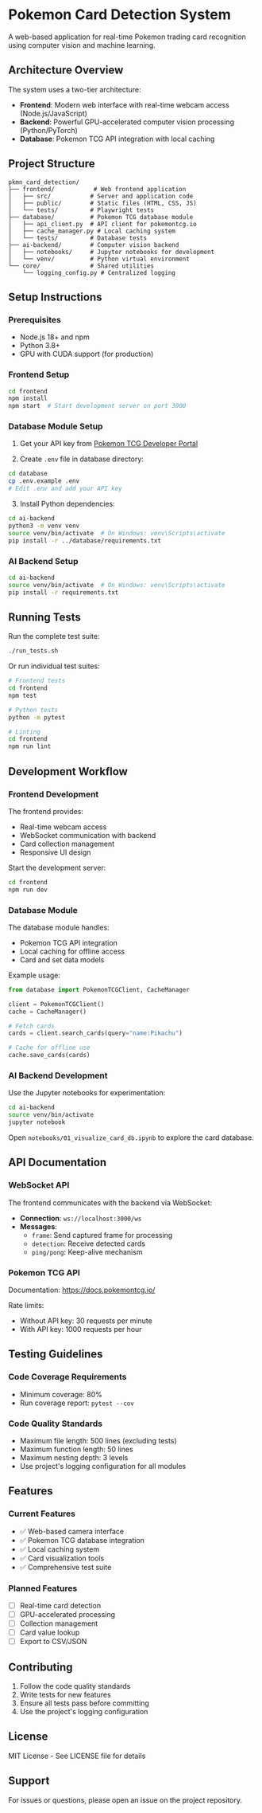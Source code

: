 # Pokemon Card Detection System

A web-based application for real-time Pokemon trading card recognition using computer vision and machine learning.

## Architecture Overview

The system uses a two-tier architecture:
- **Frontend**: Modern web interface with real-time webcam access (Node.js/JavaScript)
- **Backend**: Powerful GPU-accelerated computer vision processing (Python/PyTorch)
- **Database**: Pokemon TCG API integration with local caching

## Project Structure

```
pkmn_card_detection/
├── frontend/           # Web frontend application
│   ├── src/           # Server and application code
│   ├── public/        # Static files (HTML, CSS, JS)
│   └── tests/         # Playwright tests
├── database/          # Pokemon TCG database module
│   ├── api_client.py  # API client for pokemontcg.io
│   ├── cache_manager.py # Local caching system
│   └── tests/         # Database tests
├── ai-backend/        # Computer vision backend
│   ├── notebooks/     # Jupyter notebooks for development
│   └── venv/          # Python virtual environment
└── core/              # Shared utilities
    └── logging_config.py # Centralized logging
```

## Setup Instructions

### Prerequisites

- Node.js 18+ and npm
- Python 3.8+
- GPU with CUDA support (for production)

### Frontend Setup

```bash
cd frontend
npm install
npm start  # Start development server on port 3000
```

### Database Module Setup

1. Get your API key from [Pokemon TCG Developer Portal](https://dev.pokemontcg.io/)

2. Create `.env` file in database directory:
```bash
cd database
cp .env.example .env
# Edit .env and add your API key
```

3. Install Python dependencies:
```bash
cd ai-backend
python3 -m venv venv
source venv/bin/activate  # On Windows: venv\Scripts\activate
pip install -r ../database/requirements.txt
```

### AI Backend Setup

```bash
cd ai-backend
source venv/bin/activate  # On Windows: venv\Scripts\activate
pip install -r requirements.txt
```

## Running Tests

Run the complete test suite:

```bash
./run_tests.sh
```

Or run individual test suites:

```bash
# Frontend tests
cd frontend
npm test

# Python tests
python -m pytest

# Linting
cd frontend
npm run lint
```

## Development Workflow

### Frontend Development

The frontend provides:
- Real-time webcam access
- WebSocket communication with backend
- Card collection management
- Responsive UI design

Start the development server:
```bash
cd frontend
npm run dev
```

### Database Module

The database module handles:
- Pokemon TCG API integration
- Local caching for offline access
- Card and set data models

Example usage:
```python
from database import PokemonTCGClient, CacheManager

client = PokemonTCGClient()
cache = CacheManager()

# Fetch cards
cards = client.search_cards(query="name:Pikachu")

# Cache for offline use
cache.save_cards(cards)
```

### AI Backend Development

Use the Jupyter notebooks for experimentation:

```bash
cd ai-backend
source venv/bin/activate
jupyter notebook
```

Open `notebooks/01_visualize_card_db.ipynb` to explore the card database.

## API Documentation

### WebSocket API

The frontend communicates with the backend via WebSocket:

- **Connection**: `ws://localhost:3000/ws`
- **Messages**:
  - `frame`: Send captured frame for processing
  - `detection`: Receive detected cards
  - `ping/pong`: Keep-alive mechanism

### Pokemon TCG API

Documentation: https://docs.pokemontcg.io/

Rate limits:
- Without API key: 30 requests per minute
- With API key: 1000 requests per hour

## Testing Guidelines

### Code Coverage Requirements

- Minimum coverage: 80%
- Run coverage report: `pytest --cov`

### Code Quality Standards

- Maximum file length: 500 lines (excluding tests)
- Maximum function length: 50 lines
- Maximum nesting depth: 3 levels
- Use project's logging configuration for all modules

## Features

### Current Features

- ✅ Web-based camera interface
- ✅ Pokemon TCG database integration
- ✅ Local caching system
- ✅ Card visualization tools
- ✅ Comprehensive test suite

### Planned Features

- [ ] Real-time card detection
- [ ] GPU-accelerated processing
- [ ] Collection management
- [ ] Card value lookup
- [ ] Export to CSV/JSON

## Contributing

1. Follow the code quality standards
2. Write tests for new features
3. Ensure all tests pass before committing
4. Use the project's logging configuration

## License

MIT License - See LICENSE file for details

## Support

For issues or questions, please open an issue on the project repository.
